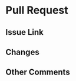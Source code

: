 # Pull Request

<!-- 入力が必要ない項目にも必ず、「なし」などと記載すること -->

## Issue Link

<!-- Notion のチケットリンクを記載してください -->

## Changes

<!-- 変更内容を簡潔に記載してください -->

## Other Comments

<!-- 補足事項や気になっていることを記載してください -->
